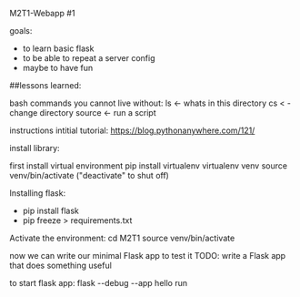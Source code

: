 M2T1-Webapp #1


goals:
- to learn basic flask
- to be able to repeat a server config
- maybe to have fun

##lessons learned:

bash commands you cannot live without:
ls <- whats in this directory
cs < - change directory
source <- run a script 

instructions
intitial tutorial: https://blog.pythonanywhere.com/121/

install library:

first install virtual environment
pip install virtualenv
virtualenv venv
source venv/bin/activate  ("deactivate" to shut off)





Installing flask:

- pip install flask
- pip freeze > requirements.txt

Activate the environment:
cd M2T1
source venv/bin/activate



now we can write our minimal Flask app to test it
TODO: write a Flask app that does something useful

to start flask app:
    flask --debug --app hello run